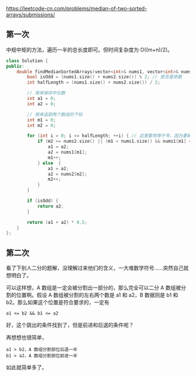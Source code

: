 <https://leetcode-cn.com/problems/median-of-two-sorted-arrays/submissions/>


## 第一次

中规中矩的方法，遍历一半的总长度即可。但时间复杂度为 O((m+n)/2)。

```c++
class Solution {
public:
    double findMedianSortedArrays(vector<int>& nums1, vector<int>& nums2) {
        bool isOdd = (nums1.size() + nums2.size()) % 2; // 是否是奇数
        int halfLength = (nums1.size() + nums2.size()) / 2;

        // 用来保存中位数
        int a1 = 0;
        int a2 = 0;

        // 用来追踪两个数组的下标
        int m1 = 0;
        int m2 = 0;

        for (int i = 0; i <= halfLength; ++i) { // 这里要用等于号，因为要确保 a2 也拿到值
            if (m2 >= nums2.size() || (m1 < nums1.size() && nums1[m1] <= nums2[m2])) {
                a1 = a2;
                a2 = nums1[m1];
                m1++;
            } else  {
                a1 = a2;
                a2 = nums2[m2];
                m2++;
            }
        }

        if (isOdd) {
            return a2;
        }

        return (a1 + a2) * 0.5;
    }
};
```

## 第二次

看了下别人二分的题解，没理解过来他们的含义，一大堆数学符号......突然自己就想明白了。

可以这样想，A 数组是一定会被分割出一部分的，那么完全可以二分 A 数组被分割的位置啊。假设 A 数组被分割的左右两个数是 a1 和 a2，B 数据则是 b1 和 b2。那么如果这个位置是符合要求的，一定有

```
a1 <= b2 && b1 <= a2
```

好，这个跳出的条件找到了，但是前进和后退的条件呢？

再想想也很简单，

```
a1 > b2，A 数组分割部位后退一半
b1 > a2，A 数组分割部位前进一半
```

如此就简单多了。

```c++

```

